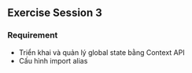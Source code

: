 ## Exercise Session 3

### Requirement

- Triển khai và quản lý global state bằng Context API
- Cấu hình import alias
